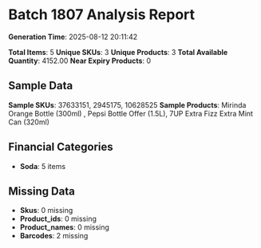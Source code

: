 # Batch 1807 Analysis Report

**Generation Time**: 2025-08-12 20:11:42

**Total Items**: 5
**Unique SKUs**: 3
**Unique Products**: 3
**Total Available Quantity**: 4152.00
**Near Expiry Products**: 0

## Sample Data
**Sample SKUs**: 37633151, 2945175, 10628525
**Sample Products**: Mirinda Orange Bottle (300ml) , Pepsi Bottle Offer (1.5L), 7UP Extra Fizz Extra Mint Can (320ml)

## Financial Categories
- **Soda**: 5 items

## Missing Data
- **Skus**: 0 missing
- **Product_ids**: 0 missing
- **Product_names**: 0 missing
- **Barcodes**: 2 missing
